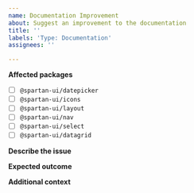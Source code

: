 ```yaml
---
name: Documentation Improvement
about: Suggest an improvement to the documentation
title: ''
labels: 'Type: Documentation'
assignees: ''

---
```


**Affected packages**
<!--
Please check the packages that this issue applies to:
-->

- [ ] `@spartan-ui/datepicker`
- [ ] `@spartan-ui/icons`
- [ ] `@spartan-ui/layout`
- [ ] `@spartan-ui/nav`
- [ ] `@spartan-ui/select`
- [ ] `@spartan-ui/datagrid`

**Describe the issue**
<!--
A clear and concise description of where and how the documentation
could be improved.
-->

**Expected outcome**
<!--
A clear and concise description of what you expect the
documentation to read like.
-->

**Additional context**
<!--
Add any other context about the problem here.
-->
